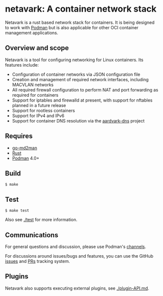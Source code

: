 # netavark: A container network stack

Netavark is a rust based network stack for containers.  It is being designed
to work with [Podman](https://github.com/containers/podman) but is also applicable
for other OCI container management applications.

## Overview and scope

Netavark is a tool for configuring networking for Linux containers. Its features include:
* Configuration of container networks via JSON configuration file
* Creation and management of required network interfaces, including MACVLAN networks
* All required firewall configuration to perform NAT and port forwarding as required for containers
* Support for iptables and firewalld at present, with support for nftables planned in a future release
* Support for rootless containers
* Support for IPv4 and IPv6
* Support for container DNS resolution via the [aardvark-dns](https://github.com/containers/aardvark-dns) project

## Requires

- [go-md2man](https://github.com/cpuguy83/go-md2man)
- [Rust](https://www.rust-lang.org/tools/install)
- [Podman](https://podman.io/docs) 4.0+

## Build

```console
$ make
```
## Test
```console
$ make test
```
Also see [./test](./test/README.md) for more information.

## Communications

For general questions and discussion, please use Podman's
[channels](https://podman.io/community/#slack-irc-matrix-and-discord).

For discussions around issues/bugs and features, you can use the GitHub
[issues](https://github.com/containers/netavark/issues)
and [PRs](https://github.com/containers/netavark/pulls) tracking system.

## Plugins

Netavark also supports executing external plugins, see [./plugin-API.md](./plugin-API.md).
